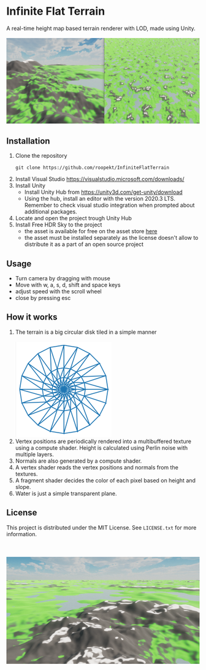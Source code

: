 # Infinite Flat Terrain 

A real-time height map based terrain renderer with LOD, made using Unity. 
<br/><br/>
![Close and far example of the terrain](https://github.com/roopekt/InfiniteFlatTerrain/blob/main/ReadmeData/close_and_far_example.png)

## Installation 

 1. Clone the repository
	```shell
	git clone https://github.com/roopekt/InfiniteFlatTerrain
	```
2. Install Visual Studio
	https://visualstudio.microsoft.com/downloads/
3. Install Unity
	- Install Unity Hub from https://unity3d.com/get-unity/download
	- Using the hub, install  an editor with the version 2020.3 LTS. Remember to check visual studio integration when prompted about additional packages.
4. Locate and open the project trough Unity Hub
5. Install Free HDR Sky to the project
	- the asset is available for free on the asset store [here](https://assetstore.unity.com/packages/2d/textures-materials/sky/free-hdr-sky-61217)
	- the asset must be installed separately as the license doesn't allow to distribute it as a part of an open source project

## Usage 

 - Turn camera by dragging with mouse
 - Move with w, a, s, d, shift and space keys
 - adjust speed with the scroll wheel
 - close by pressing esc

## How it works 

1. The terrain is a big circular disk tiled in a simple manner 
<br/><br/>
![Tiled disk](https://github.com/roopekt/InfiniteFlatTerrain/blob/main/ReadmeData/tiled_disk.png)
2. Vertex positions are periodically rendered into a multibuffered texture using a compute shader. Height is calculated using Perlin noise with multiple layers.
3. Normals are also generated by a compute shader.
4. A vertex shader reads the vertex positions and normals from the textures.
5. A fragment shader decides the color of each pixel based on height and slope.
6. Water is just a simple transparent plane.

## License 

This project is distributed under the MIT License. See `LICENSE.txt` for more information.
<br/><br/>
<br/><br/>
![Mountain with a lake behind it](https://github.com/roopekt/InfiniteFlatTerrain/blob/main/ReadmeData/mountain.png)
